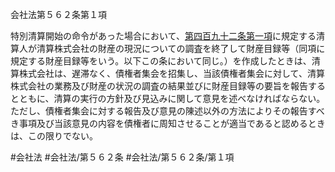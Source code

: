 会社法第５６２条第１項

特別清算開始の命令があった場合において、[第四百九十二条第一項](会社法＿＿＿＿第４９２条第１項)に規定する清算人が清算株式会社の財産の現況についての調査を終了して財産目録等（同項に規定する財産目録等をいう。以下この条において同じ。）を作成したときは、清算株式会社は、遅滞なく、債権者集会を招集し、当該債権者集会に対して、清算株式会社の業務及び財産の状況の調査の結果並びに財産目録等の要旨を報告するとともに、清算の実行の方針及び見込みに関して意見を述べなければならない。ただし、債権者集会に対する報告及び意見の陳述以外の方法によりその報告すべき事項及び当該意見の内容を債権者に周知させることが適当であると認めるときは、この限りでない。

#会社法
#会社法/第５６２条
#会社法/第５６２条/第１項
